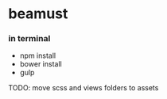 # beamust

### in terminal
 - npm install
 - bower install
 - gulp

 TODO: move scss and views folders to assets